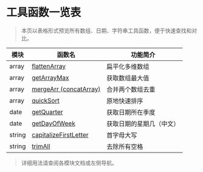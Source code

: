 # 工具函数一览表

> 本页以表格形式预览所有数组、日期、字符串工具函数，便于快速查找和对比。

| 模块   | 函数名                  | 功能简介                 |
|--------|-------------------------|--------------------------|
| array  | [flattenArray](./array/flattenArray.md)            | 扁平化多维数组           |
| array  | [getArrayMax](./array/getArrayMax.md)             | 获取数组最大值           |
| array  | [mergeArr (concatArray)](./array/mergeArr.md)  | 合并两个数组去重         |
| array  | [quickSort](./array/quickSort.md)               | 原地快速排序             |
| date   | [getQuarter](./date/getQuarter.md)              | 获取日期所在季度         |
| date   | [getDayOfWeek](./date/getDayOfWeek.md)          | 获取日期的星期几（中文） |
| string | [capitalizeFirstLetter](./string/capitalizeFirstLetter.md)   | 首字母大写               |
| string | [trimAll](./string/trimAll.md)                  | 去除所有空格             |

> 详细用法请查阅各模块文档或左侧导航。
